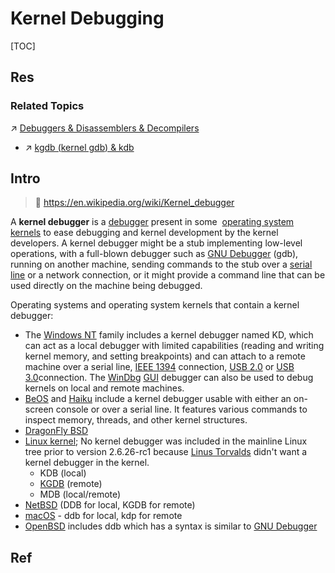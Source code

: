 # Kernel Debugging

[TOC]



## Res
### Related Topics
↗ [Debuggers & Disassemblers & Decompilers](../../../👩‍💻%20Computer%20Languages%20&%20Programming%20Methodology/🛠️%20Programming%20Tool%20Chain/Debuggers%20&%20Disassemblers%20&%20Decompilers/Debuggers%20&%20Disassemblers%20&%20Decompilers.md)
- ↗ [kgdb (kernel gdb) & kdb](../../../👩‍💻%20Computer%20Languages%20&%20Programming%20Methodology/🛠️%20Programming%20Tool%20Chain/Compilation%20&%20Program%20Loading%20Tools/🐐%20GCC%20(The%20GNU%20Compiler%20Collection)/gdb%20(GNU%20DeBugger)/kgdb%20(kernel%20gdb)%20&%20kdb.md)



## Intro
> 🔗 https://en.wikipedia.org/wiki/Kernel_debugger

A **kernel debugger** is a [debugger](https://en.wikipedia.org/wiki/Debugger "Debugger") present in some  [operating system kernels](https://en.wikipedia.org/wiki/Kernel_(operating_system) "Kernel (operating system)") to ease debugging and kernel development by the kernel developers. A kernel debugger might be a stub implementing low-level operations, with a full-blown debugger such as [GNU Debugger](https://en.wikipedia.org/wiki/GNU_Debugger "GNU Debugger") (gdb), running on another machine, sending commands to the stub over a [serial line](https://en.wikipedia.org/wiki/Serial_line "Serial line") or a network connection, or it might provide a command line that can be used directly on the machine being debugged.

Operating systems and operating system kernels that contain a kernel debugger:
- The [Windows NT](https://en.wikipedia.org/wiki/Windows_NT "Windows NT") family includes a kernel debugger named KD, which can act as a local debugger with limited capabilities (reading and writing kernel memory, and setting breakpoints) and can attach to a remote machine over a serial line, [IEEE 1394](https://en.wikipedia.org/wiki/IEEE_1394 "IEEE 1394") connection, [USB 2.0](https://en.wikipedia.org/wiki/Universal_Serial_Bus "Universal Serial Bus") or [USB 3.0](https://en.wikipedia.org/wiki/USB_3.0 "USB 3.0")connection. The [WinDbg](https://en.wikipedia.org/wiki/WinDbg "WinDbg") [GUI](https://en.wikipedia.org/wiki/GUI "GUI") debugger can also be used to debug kernels on local and remote machines.
- [BeOS](https://en.wikipedia.org/wiki/BeOS "BeOS") and [Haiku](https://en.wikipedia.org/wiki/Haiku_(operating_system) "Haiku (operating system)") include a kernel debugger usable with either an on-screen console or over a serial line. It features various commands to inspect memory, threads, and other kernel structures.
- [DragonFly BSD](https://en.wikipedia.org/wiki/DragonFly_BSD "DragonFly BSD")
- [Linux kernel](https://en.wikipedia.org/wiki/Linux_kernel "Linux kernel"); No kernel debugger was included in the mainline Linux tree prior to version 2.6.26-rc1 because [Linus Torvalds](https://en.wikipedia.org/wiki/Linus_Torvalds "Linus Torvalds") didn't want a kernel debugger in the kernel.
    - KDB (local)
    - [KGDB](https://en.wikipedia.org/wiki/KGDB "KGDB") (remote)
    - MDB (local/remote)
- [NetBSD](https://en.wikipedia.org/wiki/NetBSD "NetBSD") (DDB for local, KGDB for remote)
- [macOS](https://en.wikipedia.org/wiki/MacOS "MacOS") - ddb for local, kdp for remote
- [OpenBSD](https://en.wikipedia.org/wiki/OpenBSD "OpenBSD") includes ddb which has a syntax is similar to [GNU Debugger](https://en.wikipedia.org/wiki/GNU_Debugger "GNU Debugger")



## Ref
[Kernel debugger | Wikipedia]: https://en.wikipedia.org/wiki/Kernel_debugger
